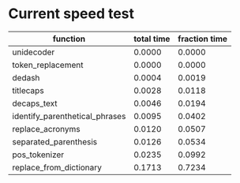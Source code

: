 # Current speed test

| function | total time | fraction time |
| -------- | ---------- | ------------- |
|unidecoder|0.0000|0.0000|
|token_replacement|0.0000|0.0000|
|dedash|0.0004|0.0019|
|titlecaps|0.0028|0.0118|
|decaps_text|0.0046|0.0194|
|identify_parenthetical_phrases|0.0095|0.0402|
|replace_acronyms|0.0120|0.0507|
|separated_parenthesis|0.0126|0.0534|
|pos_tokenizer|0.0235|0.0992|
|replace_from_dictionary|0.1713|0.7234|
